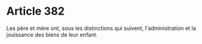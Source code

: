 # Article 382

Les père et mère ont, sous les distinctions qui suivent, l'administration et la jouissance des biens de leur enfant.

